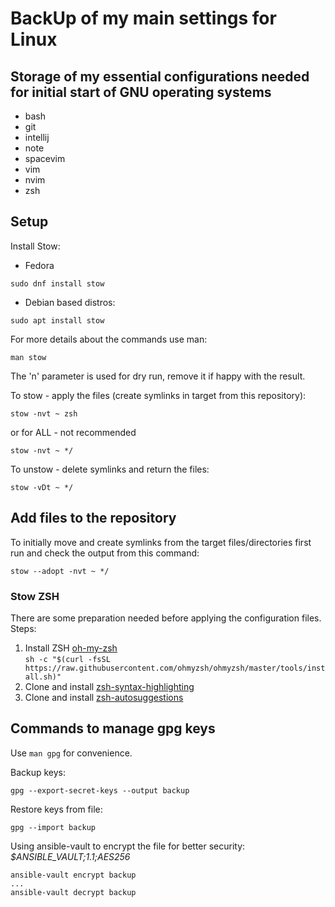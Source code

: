 # BackUp of my main settings for Linux

## Storage of my essential configurations needed for initial start of GNU operating systems

- bash
- git
- intellij
- note
- spacevim
- vim
- nvim
- zsh

## Setup

Install Stow:

- Fedora

```
sudo dnf install stow
```

- Debian based distros:

```
sudo apt install stow
```

For more details about the commands use man:

```
man stow
```

The 'n' parameter is used for dry run, remove it if happy with the result.


To stow - apply the files (create symlinks in target from this repository): 

```
stow -nvt ~ zsh
```
or for ALL - not recommended
```
stow -nvt ~ */
```

To unstow - delete symlinks and return the files:

```
stow -vDt ~ */
```
## Add files to the repository

To initially move and create symlinks from the target files/directories
first run and check the output from this command:

```
stow --adopt -nvt ~ */
```

### Stow ZSH

There are some preparation needed before applying the configuration files.  
Steps:
1. Install ZSH [oh-my-zsh](https://ohmyz.sh/#install)  
```sh -c "$(curl -fsSL https://raw.githubusercontent.com/ohmyzsh/ohmyzsh/master/tools/install.sh)"```
2. Clone and install [zsh-syntax-highlighting](https://github.com/zsh-users/zsh-syntax-highlighting)
3. Clone and install [zsh-autosuggestions](https://github.com/zsh-users/zsh-autosuggestions)

## Commands to manage gpg keys

Use ```man gpg``` for convenience.  

Backup keys:  
```
gpg --export-secret-keys --output backup
```  
Restore keys from file:
```
gpg --import backup
```  
Using ansible-vault to encrypt the file for better security:  
_$ANSIBLE_VAULT;1.1;AES256_  
```
ansible-vault encrypt backup
...
ansible-vault decrypt backup
```
